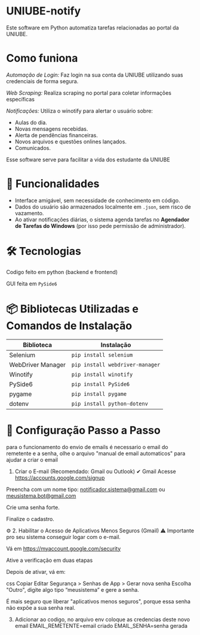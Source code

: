 # UNIUBE-notify

Este software em Python automatiza tarefas relacionadas ao portal da UNIUBE. 

# Como funiona
*Automação de Login:* Faz login na sua conta da UNIUBE utilizando suas credenciais de forma segura.

*Web Scraping:* Realiza scraping no portal para coletar informações específicas

*Notificações:* Utiliza o winotify para alertar o usuário sobre:
- Aulas do dia.
- Novas mensagens recebidas.
- Alerta de pendências financeiras.
- Novos arquivos e questões onlines lançados.
- Comunicados.

Esse software serve para facilitar a vida dos estudante da UNIUBE

# 🚀 Funcionalidades
- Interface amigável, sem necessidade de conhecimento em código.
- Dados do usuário são armazenados localmente em `.json`, sem risco de vazamento.
- Ao ativar notificações diárias, o sistema agenda tarefas no **Agendador de Tarefas do Windows** (por isso pede permissão de administrador).


# 🛠️ Tecnologias
Codigo feito em python (backend e frontend)

GUI feita em `PySide6`

# 📦 Bibliotecas Utilizadas e Comandos de Instalação
| Biblioteca         | Instalação                      |
|--------------------|----------------------------------|
| Selenium           | `pip install selenium`          |
| WebDriver Manager  | `pip install webdriver-manager` |
| Winotify           | `pip install winotify`          |
| PySide6            | `pip install PySide6`           |
| pygame             | `pip install pygame`            |
| dotenv             | `pip install python-dotenv`     |

# 📌 Configuração Passo a Passo

para o funcionamento do envio de emails é necessario o email do remetente e a senha, olhe o arquivo "manual de email automaticos" para ajudar a criar o email

1. Criar o E-mail (Recomendado: Gmail ou Outlook)
✔ Gmail
Acesse https://accounts.google.com/signup

Preencha com um nome tipo:
notificador.sistema@gmail.com ou meusistema.bot@gmail.com

Crie uma senha forte.

Finalize o cadastro.

⚙️ 2. Habilitar o Acesso de Aplicativos Menos Seguros (Gmail)
⚠️ Importante pro seu sistema conseguir logar com o e-mail.

Vá em https://myaccount.google.com/security

Ative a verificação em duas etapas

Depois de ativar, vá em:

css
Copiar
Editar
Segurança > Senhas de App > Gerar nova senha
Escolha "Outro", digite algo tipo “meusistema” e gere a senha.

É mais seguro que liberar "aplicativos menos seguros", porque essa senha não expõe a sua senha real.

3. Adicionar ao codigo, no arquivo env coloque as credencias deste novo email
EMAIL_REMETENTE=email criado
EMAIL_SENHA=senha gerada

